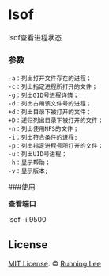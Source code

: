 # lsof

lsof查看进程状态


### 参数

```
-a：列出打开文件存在的进程；
-c：列出指定进程所打开的文件； 
-g：列出GID号进程详情； 
-d：列出占用该文件号的进程； 
+d：列出目录下被打开的文件； 
+D：递归列出目录下被打开的文件； 
-n：列出使用NFS的文件； 
-i：列出符合条件的进程; 
-p：列出指定进程号所打开的文件； 
-u：列出UID号进程； 
-h：显示帮助； 
-v：显示版本;
```

###使用

**查看端口**

lsof -i:9500




## License


[MIT License](https://opensource.org/licenses/mit-license.html). ©  [Running Lee](mailto:lihui870920@gmail.com)